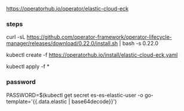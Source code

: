 https://operatorhub.io/operator/elastic-cloud-eck
### steps
curl -sL https://github.com/operator-framework/operator-lifecycle-manager/releases/download/0.22.0/install.sh | bash -s 0.22.0

kubectl create -f https://operatorhub.io/install/elastic-cloud-eck.yaml

kubectl apply -f *
### password
PASSWORD=$(kubectl get secret es-es-elastic-user -o go-template='{{.data.elastic | base64decode}}')
